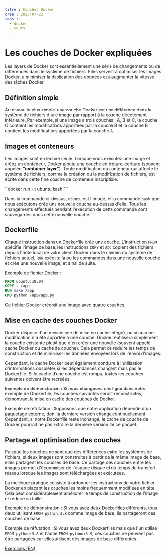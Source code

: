 ```yaml
---
titre : Couches Docker
créé : 2023-07-22
tags :
  - docker
  - cours
---
```


# Les couches de Docker expliquées 

Les layers de Docker sont essentiellement une série de changements ou de différences dans le système de fichiers. Elles servent à optimiser les images Docker, à minimiser la duplication des données et à augmenter la vitesse des tâches Docker. 

## Définition simple

Au niveau le plus simple, une couche Docker est une différence dans le système de fichiers d'une image par rapport à la couche directement inférieure. Par exemple, si une image a trois couches : A, B et C, la couche C contient les modifications apportées par la couche B et la couche B contient les modifications apportées par la couche A. 

## Images et conteneurs

Les images sont en lecture seule. Lorsque vous exécutez une image et créez un conteneur, Docker ajoute une couche en lecture-écriture (souvent appelée **"container layer"**). Toute modification du conteneur qui affecte le système de fichiers, comme la création ou la modification de fichiers, est écrite dans cette fine couche de conteneur inscriptible.

``docker run -it ubuntu bash````

Dans la commande ci-dessus, `ubuntu` est l'image, et la commande `bash` que nous exécutons crée une nouvelle couche au-dessus d'elle. Tous les changements effectués pendant l'exécution de cette commande sont sauvegardés dans cette nouvelle couche.

## Dockerfile

Chaque instruction dans un Dockerfile crée une couche. L'instruction `FROM` spécifie l'image de base, les instructions `COPY` et `ADD` copient des fichiers depuis l'hôte local de votre client Docker dans le chemin du système de fichiers actuel, `RUN` exécute la ou les commandes dans une nouvelle couche et crée une nouvelle image, et ainsi de suite. 

Exemple de fichier Docker :

```Dockerfile
FROM ubuntu:18.04
COPY . /app
RUN make /app
CMD python /app/app.py
```
Ce fichier Docker créerait une image avec quatre couches.

## Mise en cache des couches Docker

Docker dispose d'un mécanisme de mise en cache intégré, où si aucune modification n'a été apportée à une couche, Docker réutilisera simplement la couche existante plutôt que d'en créer une nouvelle (souvent appelé cache Docker ou cache de couche). Cela permet de réduire les temps de construction et de minimiser les données envoyées lors de l'envoi d'images.

Cependant, le cache Docker peut également conduire à l'utilisation d'informations obsolètes si les dépendances changent mais pas le Dockerfile. Si le cache d'une couche est rompu, toutes les couches suivantes doivent être recréées.

Exemple de démonstration : Si nous changeons une ligne dans notre exemple de Dockerfile, les couches suivantes seront reconstruites, démontrant la mise en cache des couches de Docker.

Exemple de réfutation : Supposons que notre application dépende d'un paquetage externe, dont la dernière version change continuellement. Cependant, si notre Dockerfile reste inchangé, le cache de couche de Docker pourrait ne pas extraire la dernière version de ce paquet.

## Partage et optimisation des couches

Puisque les couches ne sont que des différences entre les systèmes de fichiers, si deux images sont construites à partir de la même image de base, elles partagent les couches de base. Ce partage des couches entre les images permet d'économiser de l'espace disque et du temps de transfert réseau lorsque les images sont téléchargées et exécutées.

La meilleure pratique consiste à ordonner les instructions de votre fichier Docker en plaçant les couches les moins fréquemment modifiées en tête. Cela peut considérablement améliorer le temps de construction de l'image et réduire sa taille. 

Exemple de démonstration : Si vous avez deux Dockerfiles différents, tous deux utilisant `FROM python:3.8` comme image de base, ils partageront ces couches de base.

Exemple de réfutation : Si vous avez deux Dockerfiles mais que l'un utilise `FROM python:3.8` et l'autre `FROM python:3.9`, ces couches ne peuvent pas être partagées car elles utilisent des images de base différentes.

[Exercices (EN)](/fr/docker/layers/exercice)